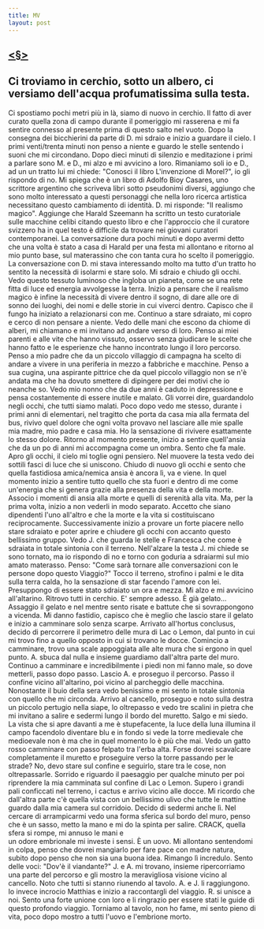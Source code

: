 ```yaml
---
title: MV
layout: post
---
```

## [<§>](https://www.indicibile.xyz)
## Ci troviamo in cerchio, sotto un albero, ci versiamo dell'acqua profumatissima sulla testa. 
Ci spostiamo  pochi metri più in là, siamo di nuovo in cerchio. Il fatto di aver curato quella zona di campo durante il  pomeriggio mi rasserena e mi fa sentire connesso al presente prima di questo salto nel vuoto. Dopo la consegna dei bicchierini da parte di D. mi sdraio e inizio a guardare il cielo. I primi venti/trenta minuti non penso a niente e guardo le stelle sentendo i suoni che mi circondano. 
Dopo dieci minuti di silenzio e meditazione i primi a parlare sono M. e D., mi alzo e mi  avvicino a loro. Rimaniamo soli io e D., ad un un tratto lui mi chiede: "Conosci il libro L'invenzione di  Morel?", io gli rispondo di no. Mi spiega che è un libro di Adolfo Bioy Casares, uno scrittore argentino  che scriveva libri sotto pseudonimi diversi, aggiungo che sono molto interessato a questi personaggi che nella loro ricerca artistica necessitano questo cambiamento di identità. D. mi risponde: "Il realismo  magico". Aggiunge che Harald Szeemann ha scritto un testo curatoriale sulle macchine celibi citando 
questo libro e che l'approccio che il curatore svizzero ha in quel testo è difficile da trovare nei  giovani curatori contemporanei. La conversazione dura pochi minuti e dopo avermi detto che una volta è  stato a casa di Harald per una festa mi allontano e ritorno al mio punto base, sul materassino che con  tanta cura ho scelto il pomeriggio. 
La conversazione con D. mi stava interessando molto ma tutto d'un tratto ho sentito la necessità di  isolarmi e stare solo. 
Mi sdraio e chiudo gli occhi. Vedo questo tessuto luminoso che ingloba un pianeta, come se una rete fitta di luce ed energia avvolgesse la terra. 
Inizio a pensare che il realismo magico è infine la necessità di vivere dentro il sogno, di dare alle ore di  sonno dei luoghi, dei nomi e delle storie in cui viverci dentro. 
Capisco che il fungo ha iniziato a relazionarsi con me. 
Continuo a stare sdraiato, mi copro e cerco di non pensare a niente. Vedo delle mani che escono da  chiome di alberi, mi chiamano e mi invitano ad andare verso di loro. 
Penso ai miei parenti e alle vite che hanno vissuto, osservo senza giudicare le scelte che hanno fatto e le  esperienze che hanno incontrato lungo il loro percorso. Penso a mio padre che da un piccolo villaggio di  campagna ha scelto di andare a vivere in una periferia in mezzo a fabbriche e macchine. Penso a sua  cugina, una aspirante pittrice che da quel piccolo villaggio non se n'è andata ma che ha dovuto smettere  di dipingere per dei motivi che io neanche so. Vedo mio nonno che da due anni è caduto in depressione e pensa costantemente di essere inutile e malato. Gli vorrei dire, guardandolo negli occhi, che tutti siamo  malati. 
Poco dopo vedo me stesso, durante i primi anni di elementari, nel tragitto che porta da casa mia alla  fermata del bus, rivivo quel dolore che ogni volta provavo nel lasciare alle mie spalle mia madre, mio  padre e casa mia. Ho la sensazione di rivivere esattamente lo stesso dolore. 
Ritorno al momento presente, inizio a sentire quell'ansia che da un po di anni mi accompagna come un  ombra. Sento che fa male. Apro gli occhi, il cielo mi toglie ogni pensiero. 
Nel muovere la testa vedo dei sottili fasci di luce che si uniscono. Chiudo di nuovo gli occhi e sento che  quella fastidiosa amica/nemica ansia è ancora lì, va e viene. 
In quel momento inizio a sentire tutto quello che sta fuori e dentro di me come un'energia che si genera  grazie alla presenza della vita e della morte. Associo i momenti di ansia alla morte e quelli di serenità alla  vita. Ma, per la prima volta, inizio a non vederli in modo separato. Accetto che siano dipendenti l'uno  all'altro e che la morte e la vita si costituiscano reciprocamente. 
Successivamente inizio a provare un forte piacere nello stare sdraiato e poter aprire e chiudere gli occhi  con accanto questo bellissimo gruppo. Vedo J. che guarda le stelle e Francesca che come è sdraiata in  totale sintonia con il terreno. Nell'alzare la testa J. mi chiede se sono tornato, ma io rispondo di no e 
torno con goduria a sdraiarmi sul mio amato materasso. Penso: "Come sarà tornare alle  conversazioni con le persone dopo questo Viaggio?" 
Tocco il terreno, strofino i palmi e le dita sulla terra calda, ho la sensazione di star facendo l'amore con lei. 
Presuppongo di essere stato sdraiato un ora e mezza. Mi alzo e mi avvicino all'altarino. Ritrovo tutti in  cerchio. E' sempre adesso. È già gelato... Assaggio il gelato e nel mentre sento risate e battute che si  sovrappongono a vicenda. Mi danno fastidio, capisco che è meglio che lascio stare il gelato e inizio a  camminare solo senza scarpe. 
Arrivato all'hortus conclusus, decido di percorrere il perimetro delle mura di Lac o Lemon, dal punto in  cui mi trovo fino a quello opposto in cui si trovano le docce. Comincio a camminare, trovo una scale  appoggiata alle alte mura che si ergono in quel punto. A. sbuca dal nulla e insieme  guardiamo dall'altra parte del muro. Continuo a camminare e incredibilmente i piedi non mi fanno male,  so dove metterli, passo dopo passo. Lascio A. e proseguo il percorso. Passo il confine vicino 
all'altarino, poi vicino al parcheggio delle macchina. Nonostante il buio della sera vedo benissimo e mi  sento in totale sintonia con quello che mi circonda. 
Arrivo al cancello, proseguo e noto sulla destra un piccolo pertugio nella siape, lo oltrepasso e vedo tre  scalini in pietra che mi invitano a salire e sedermi lungo il bordo del muretto. Salgo e mi siedo. La vista  che si apre davanti a me è stupefacente, la luce della luna illumina il campo facendolo diventare blu e in  fondo si vede la torre medievale che medioevale non è ma che in quel momento lo è più che mai. Vedo  un gatto rosso camminare con passo felpato tra l'erba alta. 
Forse dovrei scavalcare completamente il muretto e proseguire verso la torre passando per le strade? No, devo stare sul confine e seguirlo, stare tra le cose, non oltrepassarle. Sorrido e riguardo il paesaggio per  qualche minuto per poi riprendere la mia camminata sul confine di Lac o Lemon. 
Supero i grandi pali conficcati nel terreno, i cactus e arrivo vicino alle docce. Mi ricordo che dall'altra parte c'è quella vista con un bellissimo ulivo che tutte le mattine guardo dalla mia camera sul corridoio. Decido  di sedermi anche lì. Nel cercare di arrampicarmi vedo una forma sferica sul bordo del muro, penso che è  un sasso, metto la mano e mi do la spinta per salire. CRACK, quella sfera si rompe, mi annuso le mani e  
un odore embrionale mi investe i sensi. È un uovo. Mi allontano sentendomi in colpa, penso che dovrei  mangiarlo per fare pace con madre natura, subito dopo penso che non sia una buona idea. Rimango lì  incredulo. 
Sento delle voci: "Dov'è il viandante?" J. e A. mi trovano, insieme ripercorriamo una parte del  percorso e gli mostro la meravigliosa visione vicino al cancello. 
Noto che tutti si stanno riunendo al tavolo. A. e J. li raggiungono. Io invece incrocio Matthias  e inizio a raccontargli del viaggio. R. si unisce a noi. Sento una forte unione con loro e li ringrazio  per essere stati le guide di questo profondo viaggio. 
Torniamo al tavolo, non ho fame, mi sento pieno di vita, poco dopo mostro a tutti l'uovo e l'embrione  morto.

